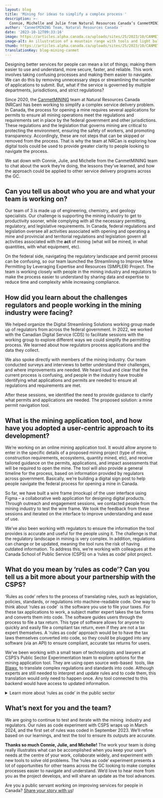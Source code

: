 ```yaml
---
layout: blog
title: 'Mining for ideas to simplify a complex process '
description: >-
  Connie, Michelle and Julie from Natural Resources Canada’s CanmetMINING team talk about how they’re experimenting with rules as code to help simplify the mining application process.
author: 'CanmetMINING Team, Natural Resources Canada '
date: '2023-10-12T09:33:16'
image: https://articles.alpha.canada.ca/uploads/sites/25/2023/10/CANMET_Mining_Blog_Blog_Post.png
image-alt: An illustration of a mountain range with tools and light bulbs in the foreground, to represent new ideas.
thumb: https://articles.alpha.canada.ca/uploads/sites/25/2023/10/CANMET_Mining_Blog_Blog_Post.png
translationKey: blog-mining-canmet
---
```


<p>Designing better services for people can mean a lot of things; making them easier to use and understand, more secure, faster, and reliable. This work&nbsp; involves taking confusing processes and making them easier to navigate. We can do this by removing unnecessary steps or streamlining the number of applications to submit. But, what if the service is governed by multiple departments, jurisdictions, and strict regulations?</p>



<p>Since 2020, the <a href="https://natural-resources.canada.ca/our-natural-resources/minerals-mining/mining-research-and-innovation-canmetmining/25099" target="_blank" rel="noreferrer noopener">CanmetMINING</a> team at Natural Resources Canada (NRCan) has been working to simplify a complex service delivery problem. In Canada, the process for opening a mine requires several applications for permits to ensure all mining operations meet the regulations and requirements set in place by the federal government and other jurisdictions. These regulations and the legislation that governs mining are critical to protecting the environment, ensuring the safety of workers, and promoting transparency. Accordingly, these are not steps that can be skipped or removed from the process. That is why the team at NRCan is exploring how digital tools could be used to provide greater clarity to people looking to navigate the process.&nbsp;</p>



<p>We sat down with Connie, Julie, and Michelle from the CanmetMINING team to chat about the work they’re doing, the lessons they’ve learned, and how the approach could be applied to other service delivery programs across the GC.&nbsp;</p>



<h2 class="wp-block-heading" id="h-can-you-tell-us-about-who-you-are-and-what-your-team-is-working-on">Can you tell us about who you are and what your team is working on?</h2>



<p>Our team of 3 is made up of engineering, chemistry, and geology specialists. Our challenge is supporting the mining industry to get to productivity sooner, while complying with all the necessary permitting, regulatory, and legislative requirements. In Canada, federal regulations and legislation oversee all activities associated with opening and operating a mine and provincial and territorial regulations and legislation govern all activities associated with the <strong>act</strong> of mining (what will be mined, in what quantities, with what equipment, etc).</p>



<p>On the federal side, navigating the regulatory landscape and permit process can be confusing, so our team launched the Streamlining to Improve Mine Permitting by Leveraging Expertise and Resources (SIMPLER) Project. The team is working closely with people in the mining industry and regulators to make the process easier to understand by sharing data and expertise to reduce time and complexity while increasing compliance.&nbsp;&nbsp;</p>



<h2 class="wp-block-heading">How did you learn about the challenges regulators and people working in the mining industry were facing?</h2>



<p>We helped organize the Digital Streamlining Solutions working group made up of regulators from across the federal government. In 2022, we worked with the Canadian Digital Service (CDS) to facilitate sessions with the working group to explore different ways we could simplify the permitting process. We learned about how regulators process applications and the data they collect.</p>



<p>We also spoke directly with members of the mining industry. Our team conducted surveys and interviews to better understand their challenges, and where improvements are needed. We heard loud and clear that the current process is confusing, and people in the industry have trouble identifying what applications and permits are needed to ensure all regulations and requirements are met.</p>



<p>After these sessions, we identified the need to provide guidance to clarify what permits and applications are needed. The proposed solution: a mine permit navigation tool.&nbsp;</p>



<h2 class="wp-block-heading">What is the mining application tool, and how have you adopted a user-centric approach to its development?&nbsp;</h2>



<p>We’re working on an online mining application tool. It would allow anyone to enter in the specific details of a proposed mining project (type of mine, construction requirements, ecosystems, quantity mined, etc), and receive tailored guidance on the permits, applications, and impact assessments that will be required to open the mine. The tool will also provide a general timeline for the process, based on information provided by regulators across government. Basically, we’re building a digital sign post to help people navigate the federal process for opening a mine in Canada.&nbsp;</p>



<p>So far, we have built a wire frame (mockup) of the user interface using Figma &#8211; a collaborative web application for designing digital products. Through outreach and engagement sessions, we contacted people from the mining industry to test the wire frame. We took the feedback from these sessions and iterated on the interface to improve understanding and ease of use.</p>



<p>We’ve also been working with regulators to ensure the information the tool provides is accurate and useful for the people using it. The challenge is that the regulatory landscape in mining is very complex. In addition, regulations can change or be updated, meaning the tool runs the risk of having outdated information. To address this, we’re working with colleagues at the Canada School of Public Service (CSPS) on a ‘rules as code’ pilot project.&nbsp;</p>



<h2 class="wp-block-heading">What do you mean by ‘rules as code’? Can you tell us a bit more about your partnership with the CSPS?&nbsp;</h2>



<p>‘Rules as code’ refers to the process of translating rules, such as legislation, policies, standards, or regulations into machine-readable code. One way to think about ‘rules as code’&nbsp; is the software you use to file your taxes. For these tax applications to work, a subject matter expert takes the tax forms and converts them into code. The software guides users through the process to file a tax return. This type of software allows for anyone to quickly and easily file a compliant tax return, even if they are not a tax expert themselves. A ‘rules as code’ approach would be to have the tax laws themselves converted into code, so they could be plugged into any software (via an API) to ensure compliant, accurate tax returns for users.&nbsp;&nbsp;</p>



<p>We’ve been working with a small team of technologists and lawyers at CSPS’s Public Sector Experimentation team to explore options for the mining application tool. They are using open source web-based&nbsp; tools, like <a href="https://www.blawx.com/" target="_blank" rel="noreferrer noopener">Blawx</a>, to translate complex regulations and standards into code. Although experts are still needed to interpret and update rules and to code them, this translation would only need to happen once. Any tool connected to this backend would have access to updated information.</p>



<details class="wp-block-cds-snc-accordion"><summary>Learn more about ‘rules as code’ in the public sector</summary>
<p>The CSPS has been working with partners across the federal government to develop rules that are machine consumable. Here are a couple helpful videos that explain the concept, based on learning from their initial pilot projects:</p>



<ul>
<li>​​<a href="https://www.youtube.com/watch?v=uaFcM-jQxaM" target="_blank" rel="noreferrer noopener">Part 1: Rules as code</a> (Part 1- CSPS)</li>



<li><a href="https://www.youtube.com/watch?v=6qS31pHvwKE" target="_blank" rel="noreferrer noopener">Part 2: Rules as code</a> (Part 2- CSPS)&nbsp;</li>
</ul>



<p>The CSPS in collaboration with the Community of Federal Regulators, the Labour Program and the Department of Justice are making rules that are machine consumable. The CSPS’s Public Sector Experimentation team hopes to work with regulators and legislators across the federal government in the use of rules as code to ensure policies, legislation, standards, and regulations are easier to understand, interpret and apply. To learn more about the work this team is doing, or to discuss how rules as code might be applied to your service delivery program, reach out to <a href="mailto:incubate-incuber@csps-efpc.gc.ca">incubate-incuber@csps-efpc.gc.ca</a>.</p>
</details>



<h2 class="wp-block-heading">What’s next for you and the team?&nbsp;</h2>



<p>We are going to continue to test and iterate with the mining&nbsp; industry and regulators. Our rules as code experiment with CSPS wraps up in March 2024, and the first set of rules was coded in September 2023. We’ll refine based on our learnings, and test the tool to ensure its outputs are accurate.</p>



<p><strong>Thanks so much Connie, Julie, and Michelle!</strong> The work your team is doing really illustrates what can be accomplished when you keep your user’s needs at the centre of your work, collaborate widely, and experiment with new tools to solve old problems. The ‘rules as code’ experiment presents a lot of opportunities for other teams across the GC looking to make complex processes easier to navigate and understand. We’d love to hear more from you as the project develops, and will share an update as the tool advances.&nbsp;</p>



<p>Are you a public servant working on improving services for people in Canada? <a href="mailto:cds-snc@servicecanada.gc.ca" target="_blank" rel="noreferrer noopener">Share your story with us</a>!</p>

